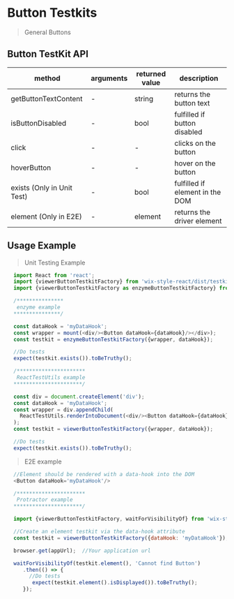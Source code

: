 # Button Testkits

> General Buttons

## Button TestKit API

| method | arguments | returned value | description |
|--------|-----------|----------------|-------------|
| getButtonTextContent | - | string | returns the button text |
| isButtonDisabled | - | bool | fulfilled if button disabled |
| click | - | - | clicks on the button |
| hoverButton | - | - | hover on the button |
| exists (Only in Unit Test) | - | bool | fulfilled if element in the DOM |
| element (Only in E2E) | - | element | returns the driver element |

## Usage Example

> Unit Testing Example
```javascript
  import React from 'react';
  import {viewerButtonTestkitFactory} from 'wix-style-react/dist/testkit';
  import {viewerButtonTestkitFactory as enzymeButtonTestkitFactory} from 'wix-style-react/dist/testkit/enzyme';

  /***************
   enzyme example
  ***************/

  const dataHook = 'myDataHook';
  const wrapper = mount(<div/><Button dataHook={dataHook}/></div>);
  const testkit = enzymeButtonTestkitFactory({wrapper, dataHook});

  //Do tests
  expect(testkit.exists()).toBeTruthy();

  /**********************
   ReactTestUtils example
  **********************/

  const div = document.createElement('div');
  const dataHook = 'myDataHook';
  const wrapper = div.appendChild(
    ReactTestUtils.renderIntoDocument(<div/><Button dataHook={dataHook}/></div>, {dataHook})
  );
  const testkit = viewerButtonTestkitFactory({wrapper, dataHook});

  //Do tests
  expect(testkit.exists()).toBeTruthy();
```


> E2E example
```javascript
  //Element should be rendered with a data-hook into the DOM
  <Button dataHook='myDataHook'/>

  /**********************
   Protractor example
  **********************/

  import {viewerButtonTestkitFactory, waitForVisibilityOf} from 'wix-style-react/dist/testkit/protractor';

  //Create an element testkit via the data-hook attribute
  const testkit = viewerButtonTestkitFactory({dataHook: 'myDataHook'});

  browser.get(appUrl);  //Your application url

  waitForVisibilityOf(testkit.element(), 'Cannot find Button')
     .then(() => {
       //Do tests
        expect(testkit.element().isDisplayed()).toBeTruthy();
     });
```
